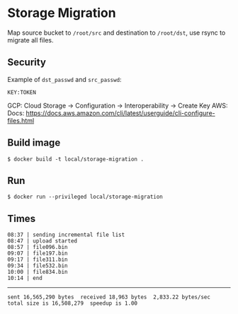 # Storage Migration
Map source bucket to `/root/src` and destination to `/root/dst`, use rsync to migrate all files.

## Security
Example of `dst_passwd` and `src_passwd`:
```
KEY:TOKEN
```

GCP:
    Cloud Storage -> Configuration -> Interoperability -> Create Key 
AWS:
    Docs: https://docs.aws.amazon.com/cli/latest/userguide/cli-configure-files.html


## Build image
`$ docker build -t local/storage-migration .`

## Run
`$ docker run --privileged local/storage-migration`

## Times

```
08:37 | sending incremental file list
08:47 | upload started
08:57 | file096.bin
09:07 | file197.bin
09:17 | file311.bin
09:34 | file532.bin
10:00 | file834.bin
10:14 | end
```
---
```
sent 16,565,290 bytes  received 18,963 bytes  2,833.22 bytes/sec
total size is 16,508,279  speedup is 1.00
```